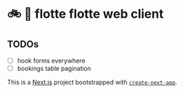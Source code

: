 # 🚲 💨 flotte flotte web client

## TODOs

- [ ] hook forms everywhere
- [ ] bookings table pagination

This is a [Next.js](https://nextjs.org/) project bootstrapped with [`create-next-app`](https://github.com/vercel/next.js/tree/canary/packages/create-next-app).
